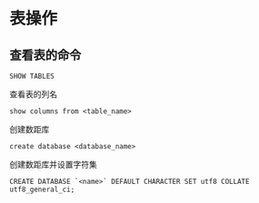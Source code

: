 # 表操作

## 查看表的命令

```
SHOW TABLES
```

查看表的列名

```
show columns from <table_name>
```

创建数距库

```
create database <database_name>
```

创建数距库并设置字符集

```
CREATE DATABASE `<name>` DEFAULT CHARACTER SET utf8 COLLATE utf8_general_ci;
```
